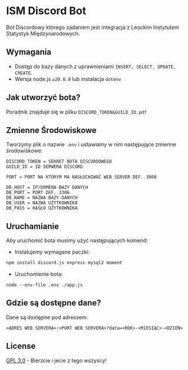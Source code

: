 # ISM Discord Bot
Bot Discordowy którego zadaniem jest integracja z Leockim Instytutem Statystyk Międzynarodowych.
## Wymagania
- Dostęp do bazy danych z uprawnieniami ```INSERT, SELECT, UPDATE, CREATE```.
- Wersja node.js ```≥20.0.0``` lub instalacja ```dotenv```
## Jak utworzyć bota?
Poradnik znajduje się w pliku ```DISCORD_TOKEN&GUILD_ID.pdf```
## Zmienne Środowiskowe 
Tworzymy plik o nazwie ```.env``` i ustawiamy w nim następujące zmienne środowiskowe: 
```
DISCORD_TOKEN = SEKRET BOTA DISCORDOWEGO
GUILD_ID = ID SERWERA DISCORD

PORT = PORT NA KTÓRYM MA NASŁUCHIWAĆ WEB SERVER DEF. 3000

DB_HOST = IP/DOMENA BAZY DANYCH
DB_PORT = PORT DEF. 3306
DB_NAME = NAZWA BAZY DANYCH
DB_USER = NAZWA UŻYTKOWNIKA
DB_PASS = HASŁO UŻYTKOWNIKA
```
## Uruchamianie 
Aby uruchomić bota musimy użyć następujących komend:
- Instalujemy wymagane paczki:
```sh
npm install discord.js express mysql2 moment
``` 
- Uruchomienie bota:
```
node --env-file .env ./app.js
```
## Gdzie są dostępne dane?
Dane są dostępne pod adressem: 
```
<ADRES WEB SERVERA>:<PORT WEB SERVERA>?data=<ROK>-<MIESIĄC>-<DZIEŃ>
```
## License
[GPL 3.0](https://choosealicense.com/licenses/gpl-3.0//) - Bierzcie i jecie z tego wszyscy!
